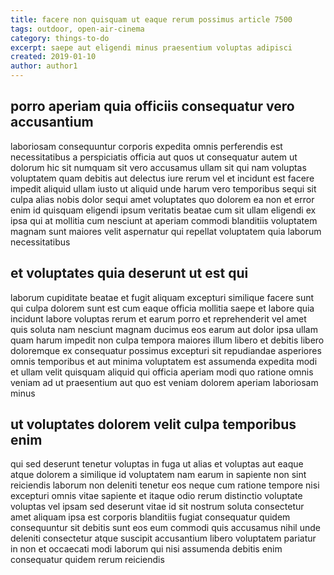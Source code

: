 ```yaml
---
title: facere non quisquam ut eaque rerum possimus article 7500
tags: outdoor, open-air-cinema
category: things-to-do
excerpt: saepe aut eligendi minus praesentium voluptas adipisci
created: 2019-01-10
author: author1
---
```


## porro aperiam quia officiis consequatur vero accusantium

laboriosam consequuntur corporis expedita omnis perferendis est necessitatibus a perspiciatis officia aut quos ut consequatur autem ut dolorum hic sit numquam sit vero accusamus ullam sit qui nam voluptas voluptatem quam debitis aut delectus iure rerum vel et incidunt est facere impedit aliquid ullam iusto ut aliquid unde harum vero temporibus sequi sit culpa alias nobis dolor sequi amet voluptates quo dolorem ea non et error enim id quisquam eligendi ipsum veritatis beatae cum sit ullam eligendi ex ipsa qui at mollitia cum nesciunt at aperiam commodi blanditiis voluptatem magnam sunt maiores velit aspernatur qui repellat voluptatem quia laborum necessitatibus

## et voluptates quia deserunt ut est qui

laborum cupiditate beatae et fugit aliquam excepturi similique facere sunt qui culpa dolorem sunt est cum eaque officia mollitia saepe et labore quia incidunt labore voluptas rerum et earum porro et reprehenderit vel amet quis soluta nam nesciunt magnam ducimus eos earum aut dolor ipsa ullam quam harum impedit non culpa tempora maiores illum libero et debitis libero doloremque ex consequatur possimus excepturi sit repudiandae asperiores omnis temporibus et aut minima voluptatem est assumenda expedita modi et ullam velit quisquam aliquid qui officia aperiam modi quo ratione omnis veniam ad ut praesentium aut quo est veniam dolorem aperiam laboriosam minus

## ut voluptates dolorem velit culpa temporibus enim

qui sed deserunt tenetur voluptas in fuga ut alias et voluptas aut eaque atque dolorem a similique id voluptatem nam earum in sapiente non sint reiciendis laborum non deleniti tenetur eos neque cum ratione tempore nisi excepturi omnis vitae sapiente et itaque odio rerum distinctio voluptate voluptas vel ipsam sed deserunt vitae id sit nostrum soluta consectetur amet aliquam ipsa est corporis blanditiis fugiat consequatur quidem consequuntur sit debitis sunt eos eum commodi quis accusamus nihil unde deleniti consectetur atque suscipit accusantium libero voluptatem pariatur in non et occaecati modi laborum qui nisi assumenda debitis enim consequatur quidem rerum reiciendis

